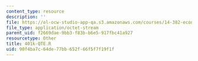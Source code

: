 ```yaml
---
content_type: resource
description: ''
file: https://ol-ocw-studio-app-qa.s3.amazonaws.com/courses/14-382-econometrics-spring-2017/90f4ba7c64de77bb652f66f5f7f19f1f_401k-QTE.R
file_type: application/octet-stream
parent_uid: f2669dae-9bb3-f83b-b6e5-917fbc41a927
resourcetype: Other
title: 401k-QTE.R
uid: 90f4ba7c-64de-77bb-652f-66f5f7f19f1f
---
```

